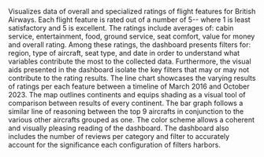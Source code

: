 Visualizes data of overall and specialized ratings of flight features for British Airways. Each flight feature is rated out of a number of 5-- where 1 is least satisfactory and 5 is excellent. The ratings include averages of: cabin service, entertainment, food, ground service, seat comfort, value for money and overall rating. Among these ratings, the dashboard presents filters for: region, type of aircraft, seat type, and date in order to understand what variables contribute the most to the collected data. Furthermore, the visual aids presented in the dashboard isolate the key filters that may or may not contribute to the rating results. The line chart showcases the varying results of ratings per each feature between a timeline of March 2016 and October 2023. The map outlines continents and equips shading as a visual tool of comparison between results of every continent. The bar graph follows a similar line of reasoning between the top 9 aircrafts in conjunction to the various other aircrafts grouped as one. The color scheme allows a coherent and visually pleasing reading of the dashboard. The dashboard also includes the number of reviews per category and filter to accurately account for the significance each configuration of filters harbors.
